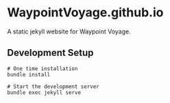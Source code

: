 # WaypointVoyage.github.io

A static jekyll website for Waypoint Voyage.

## Development Setup

```shell
# One time installation
bundle install

# Start the development server
bundle exec jekyll serve
```
